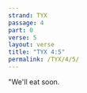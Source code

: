 ```yaml
---
strand: TYX
passage: 4
part: 0
verse: 5
layout: verse
title: "TYX 4:5"
permalink: /TYX/4/5/
---
```

"We'll eat soon.
